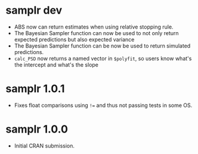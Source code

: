 # samplr dev
* ABS now can return estimates when using relative stopping rule.
* The Bayesian Sampler function can now be used to not only return expected predictions but also expected variance
* The Bayesian Sampler function can be now be used to return simulated predictions.
* `calc_PSD` now returns a named vector in `$polyfit`, so users know what's the intercept and what's the slope

# samplr 1.0.1
* Fixes float comparisons using `!=` and thus not passing tests in some OS.  

# samplr 1.0.0
* Initial CRAN submission.
